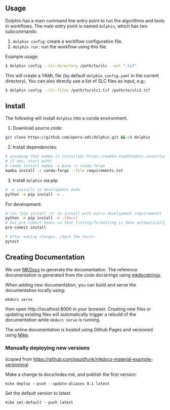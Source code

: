 

## Usage

Dolphin has a main command line entry point to run the algorithms and tools in workflows.
The main entry point is named `dolphin`, which has two subcommands:

1. `dolphin config`: create a workflow configuration file.
2. `dolphin run` : run the workflow using this file.

Example usage:

```bash
$ dolphin config --slc-directory /path/to/slc --ext ".tif"
```
This will create a YAML file (by default `dolphin_config.yaml` in the current directory).
You can also directly use a list of SLC files as input, e.g.:
```bash
$ dolphin config --slc-files /path/to/slc1.tif /path/to/slc2.tif
```



## Install

The following will install `dolphin` into a conda environment.

1. Download source code:
```bash
git clone https://github.com/opera-adt/dolphin.git && cd dolphin
```
2. Install dependencies:
```bash
# assuming that mamba is installed: https://mamba.readthedocs.io/en/latest/
# if not, start with:
# conda install mamba -n base -c conda-forge
mamba install -c conda-forge --file requirements.txt
```
3. Install `dolphin` via pip:
```bash
# -e installs in development mode
python -m pip install -e .
```

For development:

```bash
# run "pip install -e" to install with extra development requirements
python -m pip install -e .[docs]
# Get pre-commit hooks so that linting/formatting is done automatically
pre-commit install

# After making changes, check the tests:
pytest
```


## Creating Documentation


We use [MKDocs](https://www.mkdocs.org/) to generate the documentation.
The reference documentation is generated from the code docstrings using [mkdocstrings](mkdocstrings.github.io/).

When adding new documentation, you can build and serve the documentation locally using:

```
mkdocs serve
```
then open http://localhost:8000 in your browser.
Creating new files or updating existing files will automatically trigger a rebuild of the documentation while `mkdocs serve` is running.


The online documentation is hosted using Github Pages and versioned using [Mike](https://github.com/jimporter/mike/issues).


### Manually deploying new versions

(copied from https://github.com/squidfunk/mkdocs-material-example-versioning)

Make a change to docs/index.md, and publish the first version:

```
mike deploy --push --update-aliases 0.1 latest
```
Set the default version to latest

```
mike set-default --push latest
```
